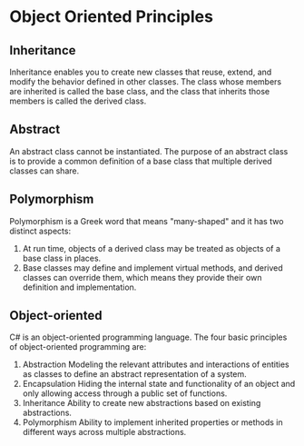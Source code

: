 # Object Oriented Principles

## Inheritance

Inheritance enables you to create new classes that reuse, extend, and modify the behavior defined in other classes. The class whose members are inherited is called the base class, and the class that inherits those members is called the derived class.

## Abstract

An abstract class cannot be instantiated. The purpose of an abstract class is to provide a common definition of a base class that multiple derived classes can share.

## Polymorphism

Polymorphism is a Greek word that means "many-shaped" and it has two distinct aspects:

1. At run time, objects of a derived class may be treated as objects of a base class in places.
2. Base classes may define and implement virtual methods, and derived classes can override them, which means they provide their own definition and implementation.

## Object-oriented

C# is an object-oriented programming language. The four basic principles of object-oriented programming are:

1. Abstraction Modeling the relevant attributes and interactions of entities as classes to define an abstract representation of a system.
2. Encapsulation Hiding the internal state and functionality of an object and only allowing access through a public set of functions.
3. Inheritance Ability to create new abstractions based on existing abstractions.
4. Polymorphism Ability to implement inherited properties or methods in different ways across multiple abstractions.